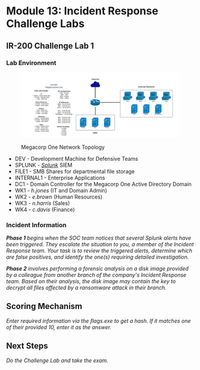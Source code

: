 # Module 13: Incident Response Challenge Labs

## IR-200 Challenge Lab 1

### Lab Environment

<figure><img src="../../../.gitbook/assets/c9c8e1eba7e9f30df673f090b3eb4742-mco_topo2.png" alt=""><figcaption><p>Megacorp One Network Topology</p></figcaption></figure>

* DEV - Development Machine for Defensive Teams
* SPLUNK - [_Splunk_](https://www.splunk.com/en_us/products/splunk-enterprise.html) SIEM
* FILE1 - SMB Shares for departmental file storage
* INTERNAL1 - Enterprise Applications
* DC1 - Domain Controller for the Megacorp One Active Directory Domain
* WK1 - _h.jones_ (IT and Domain Admin)
* WK2 - _e.brown_ (Human Resources)
* WK3 - _n.harris_ (Sales)
* WK4 - _c.davis_ (Finance)

### Incident Information

_**Phase 1** begins when the SOC team notices that several Splunk alerts have been triggered. They escalate the situation to you, a member of the Incident Response team. Your task is to review the triggered alerts, determine which are false positives, and identify the one(s) requiring detailed investigation._

_**Phase 2** involves performing a forensic analysis on a disk image provided by a colleague from another branch of the company's Incident Response team. Based on their analysis, the disk image may contain the key to decrypt all files affected by a ransomware attack in their branch._

## Scoring Mechanism

_Enter required information via the flags.exe to get a hash. If it matches one of their provided 10, enter it as the answer._

## Next Steps

_Do the Challenge Lab and take the exam._
